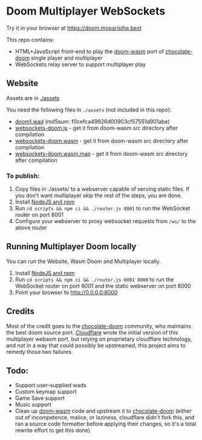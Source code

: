 # Doom Multiplayer WebSockets

Try it in your browser at <https://doom.moparisthe.best>

This repo contains:

- HTML+JavaScript front-end to play the [doom-wasm][3] port of [chocolate-doom][5] single player and multiplayer
- WebSockets relay server to support multiplayer play

## Website

Assets are in [./assets][1]

You need the following files in ```./assets``` (not included in this repo):

 * [doom1.wad][2] (md5sum: f0cefca49926d00903cf57551d901abe)
 * [websockets-doom.js][3] - get it from doom-wasm src directory after compilation
 * [websockets-doom.wasm][3] - get it from doom-wasm src directory after compilation
 * [websockets-doom.wasm.map][3] - get it from doom-wasm src directory after compilation

### To publish:

 1. Copy files in ./assets/ to a webserver capable of serving static files. If you don't want multiplayer skip the rest of the steps, you are done.
 2. Install [NodeJS and npm][4]
 2. Run `cd scripts && npm ci && ./router.js 8001` to run the WebSocket router on port 8001
 3. Configure your webserver to proxy websocket requests from `/ws/` to the above router

## Running Multiplayer Doom locally

You can run the Website, Wasm Doom and Multiplayer locally.

 1. Install [NodeJS and npm][4]
 2. Run `cd scripts && npm ci && ./router.js 8001 8000` to run the WebSocket router on port 8001 and the static webserver on port 8000
 3. Point your browser to http://0.0.0.0:8000

## Credits

Most of the credit goes to the [chocolate-doom][5] community, who maintains the best doom source port.  [Cloudflare](https://blog.cloudflare.com/doom-multiplayer-workers/) wrote the initial version of this multiplayer webasm port, but relying on proprietary cloudflare technology, and not in a way that could possibly be upstreamed, this project aims to remedy those two failures.

## Todo:

 * Support user-supplied wads
 * Custom keymap support
 * Game Save support
 * Music support
 * Clean up [doom-wasm][3] code and upstream it to [chocolate-doom][5] (either out of incompetence, malice, or laziness, cloudflare didn't fork this, and ran a source code formatter before applying their changes, so it's a total rewrite effort to get this done)

[1]: assets
[2]: http://distro.ibiblio.org/pub/linux/distributions/slitaz/sources/packages/d/doom1.wad
[3]: https://github.com/cloudflare/doom-wasm
[4]: https://github.com/Schniz/fnm
[5]: https://github.com/chocolate-doom/chocolate-doom
